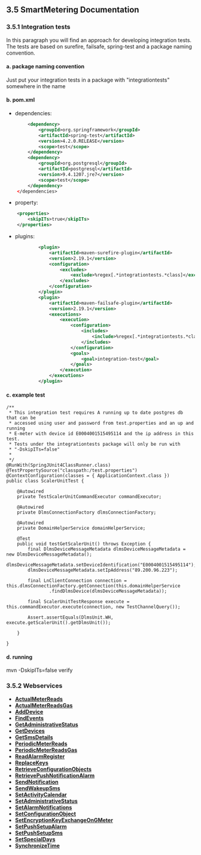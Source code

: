 ## 3.5 SmartMetering Documentation


### 3.5.1 Integration tests

In this paragraph you will find an approach for developing integration tests. The tests are based on surefire, failsafe, spring-test and a package naming convention.

#### a. package naming convention
Just put your integration tests in a package with "integrationtests" somewhere in the name  
#### b. pom.xml
* dependencies:
```xml
        <dependency>
            <groupId>org.springframework</groupId>
            <artifactId>spring-test</artifactId>
            <version>4.2.0.RELEASE</version>
            <scope>test</scope>
        </dependency>
        <dependency>
            <groupId>org.postgresql</groupId>
            <artifactId>postgresql</artifactId>
            <version>9.4.1207.jre7</version>
            <scope>test</scope>
        </dependency>
    </dependencies>
```
* property:
```xml
    <properties>
        <skipITs>true</skipITs>
    </properties>
```
* plugins:
```xml
            <plugin>
                <artifactId>maven-surefire-plugin</artifactId>
                <version>2.19.1</version>
                <configuration>
                    <excludes>
                        <exclude>%regex[.*integrationtests.*class]</exclude>                        
                    </excludes>
                </configuration>
            </plugin>
            <plugin>
                <artifactId>maven-failsafe-plugin</artifactId>
                <version>2.19.1</version>
                <executions>
                    <execution>
                        <configuration>
                            <includes>
                                <include>%regex[.*integrationtests.*class]</include>                            
                            </includes>
                        </configuration>
                        <goals>
                            <goal>integration-test</goal>
                        </goals>
                    </execution>
                </executions> 
            </plugin>
```

#### c. example test
```
/**
 * This integration test requires A running up to date postgres db that can be
 * accessed using user and password from test.properties and an up and running
 * E-meter with device id E0004001515495114 and the ip address in this test.
 * Tests under the integrationtests package will only be run with
 * "-DskipITs=false"
 *
 */
@RunWith(SpringJUnit4ClassRunner.class)
@TestPropertySource("classpath:/test.properties")
@ContextConfiguration(classes = { ApplicationContext.class })
public class ScalerUnitTest {

    @Autowired
    private TestScalerUnitCommandExecutor commandExecutor;

    @Autowired
    private DlmsConnectionFactory dlmsConnectionFactory;

    @Autowired
    private DomainHelperService domainHelperService;

    @Test
    public void testGetScalerUnit() throws Exception {
        final DlmsDeviceMessageMetadata dlmsDeviceMessageMetadata = new DlmsDeviceMessageMetadata();
        dlmsDeviceMessageMetadata.setDeviceIdentification("E0004001515495114");
        dlmsDeviceMessageMetadata.setIpAddress("89.200.96.223");

        final LnClientConnection connection = this.dlmsConnectionFactory.getConnection(this.domainHelperService
                .findDlmsDevice(dlmsDeviceMessageMetadata));

        final ScalerUnitTestResponse execute = this.commandExecutor.execute(connection, new TestChannelQuery());

        Assert.assertEquals(DlmsUnit.WH, execute.getScalerUnit().getDlmsUnit());

    }

}
```
#### d. running
mvn -DskipITs=false verify

### 3.5.2 Webservices
- **[ActualMeterReads](./section3.x/ActualMeterReads.md)**
- **[ActualMeterReadsGas](./section3.x/ActualMeterReadsGas.md)**
- **[AddDevice](./section3.x/AddDevice.md)**
- **[FindEvents](./section3.x/FindEvents.md)**
- **[GetAdministrativeStatus](./section3.x/GetAdministrativeStatus.md)**
- **[GetDevices](./section3.x/GetDevices.md)**
- **[GetSmsDetails](./section3.x/GetSmsDetails.md)**
- **[PeriodicMeterReads](./section3.x/PeriodicMeterReads.md)**
- **[PeriodicMeterReadsGas](./section3.x/PeriodicMeterReadsGas.md)**
- **[ReadAlarmRegister](./section3.x/ReadAlarmRegister.md)**
- **[ReplaceKeys](./section3.x/ReplaceKeys.md)**
- **[RetrieveConfigurationObjects](./section3.x/RetrieveConfigurationObjects.md)**
- **[RetrievePushNotificationAlarm](./section3.x/RetrievePushNotificationAlarm.md)**
- **[SendNotification](./section3.x/SendNotification.md)**
- **[SendWakeupSms](./section3.x/SendWakeupSms.md)**
- **[SetActivityCalendar](./section3.x/SetActivityCalendar.md)**
- **[SetAdministrativeStatus](./section3.x/SetAdministrativeStatus.md)**
- **[SetAlarmNotifications](./section3.x/SetAlarmNotifications.md)**
- **[SetConfigurationObject](./section3.x/SetConfigurationObject.md)**
- **[SetEncryptionKeyExchangeOnGMeter](./section3.x/SetEncryptionKeyExchangeOnGMeter.md)**
- **[SetPushSetupAlarm](./section3.x/SetPushSetupAlarm.md)**
- **[SetPushSetupSms](./section3.x/SetPushSetupSms.md)**
- **[SetSpecialDays](./section3.x/SetSpecialDays.md)**
- **[SynchronizeTime](./section3.x/SynchronizeTime.md)**

